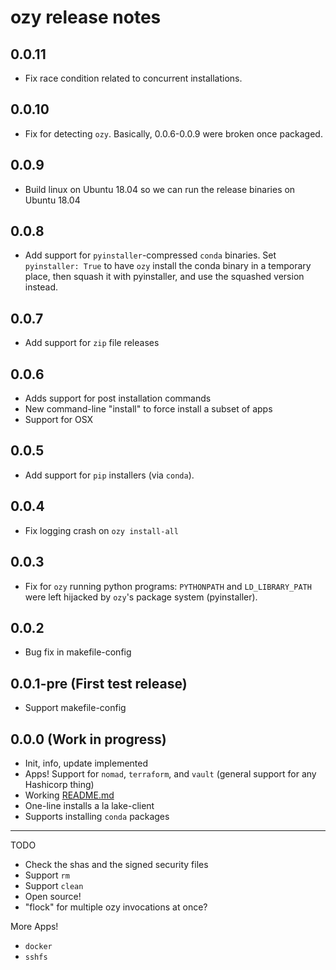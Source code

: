 # ozy release notes

## 0.0.11
* Fix race condition related to concurrent installations.

## 0.0.10
* Fix for detecting `ozy`. Basically, 0.0.6-0.0.9 were broken once packaged.

## 0.0.9
* Build linux on Ubuntu 18.04 so we can run the release binaries on Ubuntu 18.04

## 0.0.8
* Add support for `pyinstaller`-compressed `conda` binaries. Set `pyinstaller: True` to have `ozy` install the conda binary in a temporary place, then squash it with pyinstaller, and use the squashed version instead.

## 0.0.7
* Add support for `zip` file releases

## 0.0.6
* Adds support for post installation commands
* New command-line "install" to force install a subset of apps
* Support for OSX

## 0.0.5
* Add support for `pip` installers (via `conda`).

## 0.0.4
* Fix logging crash on `ozy install-all`

## 0.0.3
* Fix for `ozy` running python programs: `PYTHONPATH` and `LD_LIBRARY_PATH` were left hijacked by
  `ozy`'s package system (pyinstaller).

## 0.0.2
* Bug fix in makefile-config


## 0.0.1-pre (First test release)
* Support makefile-config

## 0.0.0 (Work in progress) 
* Init, info, update implemented
* Apps! Support for `nomad`, `terraform`, and `vault` (general support for any Hashicorp thing)
* Working [README.md](README.md) 
* One-line installs a la lake-client 
* Supports installing `conda` packages


---

TODO
* Check the shas and the signed security files
* Support `rm`
* Support `clean`
* Open source! 
* "flock" for multiple ozy invocations at once?

More Apps!
* `docker`
* `sshfs`
